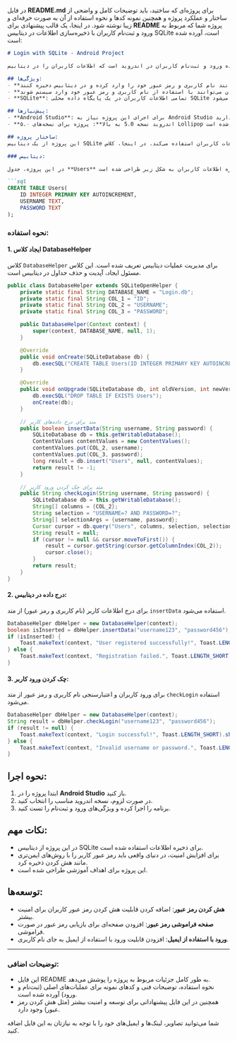 در فایل **README.md** برای پروژه‌ای که ساختید، باید توضیحات کامل و واضحی از ساختار و عملکرد پروژه و همچنین نمونه کدها و نحوه استفاده از آن به صورت حرفه‌ای و زیبا نوشته شود. در اینجا، یک قالب پیشنهادی برای **README** پروژه شما که مربوط به ورود و ثبت‌نام کاربران با ذخیره‌سازی اطلاعات در دیتابیس SQLite است، آورده شده است:

```markdown
# Login with SQLite - Android Project

این پروژه یک برنامه ساده ورود و ثبت‌نام کاربران در اندروید است که اطلاعات کاربران را در دیتابیس SQLite ذخیره می‌کند. کاربران می‌توانند با وارد کردن نام کاربری و رمز عبور خود ثبت‌نام کرده و سپس وارد سیستم شوند.

## ویژگی‌ها:
- **ثبت‌نام کاربر**: کاربران می‌توانند نام کاربری و رمز عبور خود را وارد کرده و در دیتابیس ذخیره کنند.
- **ورود کاربر**: کاربران می‌توانند با استفاده از نام کاربری و رمز عبور خود وارد سیستم شوند.
- **SQLite**: تمامی اطلاعات کاربران در یک پایگاه داده محلی SQLite ذخیره می‌شود.

## پیش‌نیازها:
- **Android Studio**: برای اجرای این پروژه نیاز به Android Studio دارید.
- **اندروید نسخه 5.0 به بالا**: پروژه برای نسخه‌های ۵.۰ Lollipop و بالاتر طراحی شده است.

## ساختار پروژه:
این پروژه از یک دیتابیس SQLite برای ذخیره‌سازی اطلاعات کاربران استفاده می‌کند. در اینجا، کلاس `DatabaseHelper` برای مدیریت عملیات دیتابیس و ذخیره‌سازی داده‌ها استفاده می‌شود.

### دیتابیس:

در این پروژه، جدول **Users** برای ذخیره اطلاعات کاربران به شکل زیر طراحی شده است:

```sql
CREATE TABLE Users(
    ID INTEGER PRIMARY KEY AUTOINCREMENT,
    USERNAME TEXT,
    PASSWORD TEXT
);
```

### نحوه استفاده:

#### 1. **ایجاد کلاس DatabaseHelper**

کلاس `DatabaseHelper` برای مدیریت عملیات دیتابیس تعریف شده است. این کلاس مسئول ایجاد، آپدیت و حذف جداول در دیتابیس است.

```java
public class DatabaseHelper extends SQLiteOpenHelper {
    private static final String DATABASE_NAME = "Login.db";
    private static final String COL_1 = "ID";
    private static final String COL_2 = "USERNAME";
    private static final String COL_3 = "PASSWORD";

    public DatabaseHelper(Context context) {
        super(context, DATABASE_NAME, null, 1);
    }

    @Override
    public void onCreate(SQLiteDatabase db) {
        db.execSQL("CREATE TABLE Users(ID INTEGER PRIMARY KEY AUTOINCREMENT, USERNAME TEXT, PASSWORD TEXT)");
    }

    @Override
    public void onUpgrade(SQLiteDatabase db, int oldVersion, int newVersion) {
        db.execSQL("DROP TABLE IF EXISTS Users");
        onCreate(db);
    }

    // متد برای درج داده‌های کاربر
    public boolean insertData(String username, String password) {
        SQLiteDatabase db = this.getWritableDatabase();
        ContentValues contentValues = new ContentValues();
        contentValues.put(COL_2, username);
        contentValues.put(COL_3, password);
        long result = db.insert("Users", null, contentValues);
        return result != -1;
    }

    // متد برای چک کردن ورود کاربر
    public String checkLogin(String username, String password) {
        SQLiteDatabase db = this.getWritableDatabase();
        String[] columns = {COL_2};
        String selection = "USERNAME=? AND PASSWORD=?";
        String[] selectionArgs = {username, password};
        Cursor cursor = db.query("Users", columns, selection, selectionArgs, null, null, null);
        String result = null;
        if (cursor != null && cursor.moveToFirst()) {
            result = cursor.getString(cursor.getColumnIndex(COL_2));
            cursor.close();
        }
        return result;
    }
}
```

#### 2. **درج داده در دیتابیس**:
برای درج اطلاعات کاربر (نام کاربری و رمز عبور) از متد `insertData` استفاده می‌شود.

```java
DatabaseHelper dbHelper = new DatabaseHelper(context);
boolean isInserted = dbHelper.insertData("username123", "password456");
if (isInserted) {
    Toast.makeText(context, "User registered successfully!", Toast.LENGTH_SHORT).show();
} else {
    Toast.makeText(context, "Registration failed.", Toast.LENGTH_SHORT).show();
}
```

#### 3. **چک کردن ورود کاربر**:
برای ورود کاربران و اعتبارسنجی نام کاربری و رمز عبور از متد `checkLogin` استفاده می‌شود.

```java
DatabaseHelper dbHelper = new DatabaseHelper(context);
String result = dbHelper.checkLogin("username123", "password456");
if (result != null) {
    Toast.makeText(context, "Login successful!", Toast.LENGTH_SHORT).show();
} else {
    Toast.makeText(context, "Invalid username or password.", Toast.LENGTH_SHORT).show();
}
```

## نحوه اجرا:

1. ابتدا پروژه را در **Android Studio** باز کنید.
2. در صورت لزوم، نسخه اندروید مناسب را انتخاب کنید.
3. برنامه را اجرا کرده و ویژگی‌های ورود و ثبت‌نام را تست کنید.

## نکات مهم:
- در این پروژه از دیتابیس SQLite برای ذخیره اطلاعات استفاده شده است.
- برای افزایش امنیت، در دنیای واقعی باید رمز عبور کاربر را با روش‌های ایمن‌تری مانند هش کردن ذخیره کرد.
- این پروژه برای اهداف آموزشی طراحی شده است.

## توسعه‌ها:
- **هش کردن رمز عبور**: اضافه کردن قابلیت هش کردن رمز عبور کاربران برای امنیت بیشتر.
- **صفحه فراموشی رمز عبور**: افزودن صفحه‌ای برای بازیابی رمز عبور در صورت فراموشی.
- **ورود با استفاده از ایمیل**: افزودن قابلیت ورود با استفاده از ایمیل به جای نام کاربری.


---

### توضیحات اضافی:

- این فایل README به طور کامل جزئیات مربوط به پروژه را پوشش می‌دهد.
- نحوه استفاده، توضیحات فنی و کدهای نمونه برای عملیات‌های اصلی (ثبت‌نام و ورود) آورده شده است.
- همچنین در این فایل پیشنهاداتی برای توسعه و امنیت بیشتر (مثل هش کردن رمز عبور) وجود دارد.

شما می‌توانید تصاویر، لینک‌ها و ایمیل‌های خود را با توجه به نیازتان به این فایل اضافه کنید.